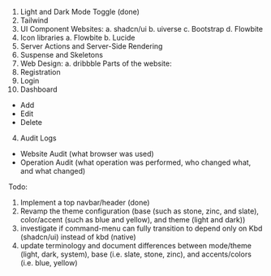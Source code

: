 1. Light and Dark Mode Toggle (done)
2. Tailwind
3. UI Component Websites:
a. shadcn/ui
b. uiverse
c. Bootstrap
d. Flowbite
4. Icon libraries
a. Flowbite
b. Lucide
5. Server Actions and Server-Side Rendering
6. Suspense and Skeletons
7. Web Design:
a. dribbble
Parts of the website:
1. Registration
2. Login
3. Dashboard
- Add
- Edit
- Delete
4. Audit Logs
- Website Audit (what browser was used)
- Operation Audit (what operation was performed, who changed what, and what changed)

Todo:
1. Implement a top navbar/header (done)
2. Revamp the theme configuration (base (such as stone, zinc, and slate), color/accent (such as blue and yellow), and theme (light and dark))
3. investigate if command-menu can fully transition to depend only on Kbd (shadcn/ui) instead of kbd (native)
4. update terminology and document differences between mode/theme (light, dark, system), base (i.e. slate, stone, zinc), and accents/colors (i.e. blue, yellow)
